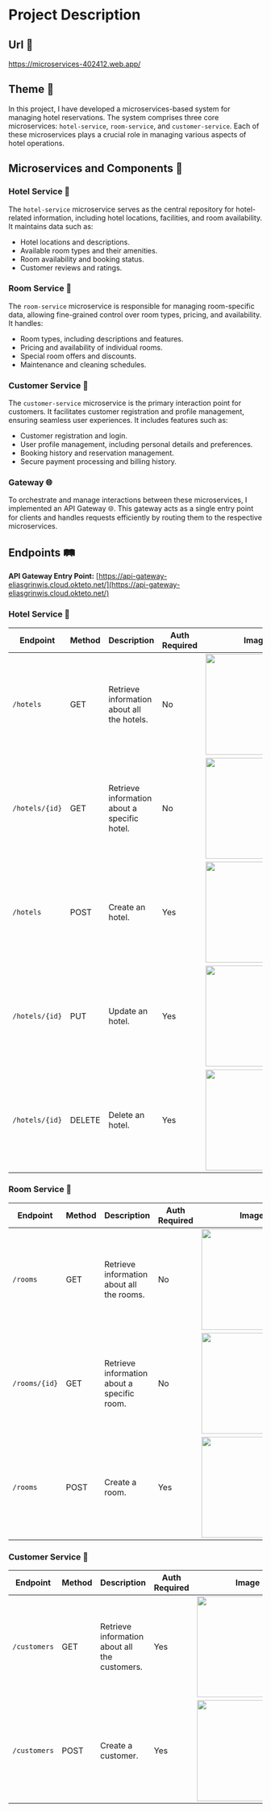 # Project Description

## Url 🔗

https://microservices-402412.web.app/

## Theme 🏨

In this project, I have developed a microservices-based system for managing hotel reservations. The system comprises three core microservices: `hotel-service`, `room-service`, and `customer-service`. Each of these microservices plays a crucial role in managing various aspects of hotel operations.

## Microservices and Components 🧩

### Hotel Service 🏢

The `hotel-service` microservice serves as the central repository for hotel-related information, including hotel locations, facilities, and room availability. It maintains data such as:

- Hotel locations and descriptions.
- Available room types and their amenities.
- Room availability and booking status.
- Customer reviews and ratings.

### Room Service 🛌

The `room-service` microservice is responsible for managing room-specific data, allowing fine-grained control over room types, pricing, and availability. It handles:

- Room types, including descriptions and features.
- Pricing and availability of individual rooms.
- Special room offers and discounts.
- Maintenance and cleaning schedules.

### Customer Service 🧑

The `customer-service` microservice is the primary interaction point for customers. It facilitates customer registration and profile management, ensuring seamless user experiences. It includes features such as:

- Customer registration and login.
- User profile management, including personal details and preferences.
- Booking history and reservation management.
- Secure payment processing and billing history.

### Gateway 🌐

To orchestrate and manage interactions between these microservices, I implemented an API Gateway 🌐. This gateway acts as a single entry point for clients and handles requests efficiently by routing them to the respective microservices.

## Endpoints 🛤️

**API Gateway Entry Point:** [https://api-gateway-eliasgrinwis.cloud.okteto.net/](https://api-gateway-eliasgrinwis.cloud.okteto.net/)

### Hotel Service 🏢

| Endpoint                        | Method | Description                                   | Auth Required | Image                                       |
| ------------------------------- | ------ | --------------------------------------------- | ------------- | -------------------------------------------- |
| `/hotels`              | GET    | Retrieve information about all the hotels. | No            | <img src="https://firebasestorage.googleapis.com/v0/b/microservices-402412.appspot.com/o/hotels2.PNG?alt=media&token=0a6b608a-9ba9-4e95-b87e-dd074be237c6" width="200"> |
| `/hotels/{id}`         | GET    | Retrieve information about a specific hotel. | No            | <img src="https://firebasestorage.googleapis.com/v0/b/microservices-402412.appspot.com/o/specific_hotel.PNG?alt=media&token=ffd92109-cc16-4184-a28a-19baf1522f05" width="200"> |
| `/hotels`              | POST   | Create an hotel. | Yes           | <img src="https://firebasestorage.googleapis.com/v0/b/microservices-402412.appspot.com/o/hotel_post.PNG?alt=media&token=a33f9aa3-64d3-4405-9075-6b8c2c55e923" width="200"> |
| `/hotels/{id}`         | PUT    | Update an hotel. | Yes           | <img src="https://firebasestorage.googleapis.com/v0/b/microservices-402412.appspot.com/o/update_hotel.PNG?alt=media&token=4b3cf3a4-959b-40bc-a401-74ae27f66882" width="200"> |
| `/hotels/{id}`         | DELETE    | Delete an hotel. | Yes          | <img src="https://firebasestorage.googleapis.com/v0/b/microservices-402412.appspot.com/o/delete_hotel.PNG?alt=media&token=d1aa16d7-1ffb-41a1-ad15-14c4b649a707" width="200"> |

### Room Service 🛌

| Endpoint              | Method | Description                                  | Auth Required | Image                                |
| --------------------- | ------ | -------------------------------------------- | ------------- | ------------------------------------- |
| `/rooms`              | GET    | Retrieve information about all the rooms.    | No            | <img src="https://firebasestorage.googleapis.com/v0/b/microservices-402412.appspot.com/o/rooms.PNG?alt=media&token=918bd9b8-4a77-4562-a7e8-8ef676d4a185" width="200"> |
| `/rooms/{id}`         | GET    | Retrieve information about a specific room.  | No            | <img src="https://firebasestorage.googleapis.com/v0/b/microservices-402412.appspot.com/o/room_specific.PNG?alt=media&token=65da167d-048e-4f11-885c-de138d45ec7f" width="200"> |
| `/rooms`              | POST   | Create a room.                               | Yes           | <img src="https://firebasestorage.googleapis.com/v0/b/microservices-402412.appspot.com/o/room_create.PNG?alt=media&token=37c184fd-d561-4688-b74e-1a677e7a3511" width="200"> |

### Customer Service 🧑

| Endpoint                  | Method | Description                                      | Auth Required | Image                                      |
| ------------------------- | ------ | ------------------------------------------------ | ------------- | ------------------------------------------- |
| `/customers`              | GET    | Retrieve information about all the customers.    | Yes            | <img src="https://firebasestorage.googleapis.com/v0/b/microservices-402412.appspot.com/o/customers.PNG?alt=media&token=d4b5bcae-e6e2-4903-8add-718684beee82" width="200"> |
| `/customers`              | POST   | Create a customer.                               | Yes           | <img src="https://firebasestorage.googleapis.com/v0/b/microservices-402412.appspot.com/o/create_customer.PNG?alt=media&token=5f3e4c9f-64b2-4e25-b8d6-c3c08ff70d6f" width="200"> |

